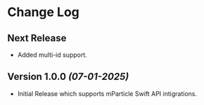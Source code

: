 Change Log
==========

Next Release
-------------------------------------------

* Added multi-id support.

Version 1.0.0 *(07-01-2025)*
-------------------------------------------

* Initial Release which supports mParticle Swift API intigrations.
